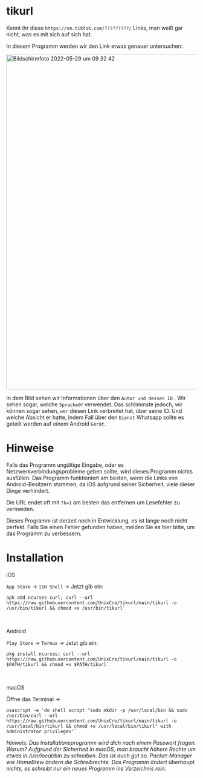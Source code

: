 # tikurl

Kennt ihr diese `https://vm.tiktok.com/?????????/` Links, man weiß gar nicht, was es mit sich auf sich hat.

In diesem Programm werden wir den Link etwas genauer untersuchen: 

<img width="885" alt="Bildschirmfoto 2022-05-29 um 09 32 42" src="https://user-images.githubusercontent.com/70098046/170857355-c5930a28-5c82-4c9d-9bf1-37d2d754b52f.png">

In dem Bild sehen wir Informationen über den `Autor und dessen ID` . Wir sehen sogar, welche `Sprache`er verwendet. 
Das schlimmste jedoch, wir können sogar sehen, `wer` diesen Link verbreitet hat, über seine ID. Und welche Absicht er hatte, indem Fall über den `Dienst` Whatsapp sollte es geteilt werden auf einem Android `Gerät`.

# Hinweise

Falls das Programm ungültige Eingabe, oder es Netzwerkverbindungsprobleme geben sollte, wird dieses Programm nichts ausfüllen.
Das Programm funktioniert am besten, wenn die Links von Android-Besitzern stammen, da iOS aufgrund seiner Sicherheit, viele dieser Dinge verhindert.

Die URL endet oft mit `?k=1` am besten das entfernen um Lesefehler zu vermeiden.
<br>

Dieses Programm ist derzeit noch in Entwicklung, es ist lange noch nicht perfekt. Falls Sie einen Fehler gefunden haben, melden Sie es hier bitte, um das Programm zu verbessern. 

# Installation

iOS 

`App Store` -> `iSH Shell` -> Jetzt gib ein: 

```
apk add ncurses curl; curl --url https://raw.githubusercontent.com/UnixCro/tikurl/main/tikurl -o /usr/bin/tikurl && chmod +x /usr/bin/tikurl` 
```

<br>

Android 

`Play Store` -> `Termux` -> Jetzt gib ein: 

```
pkg install ncurses; curl --url https://raw.githubusercontent.com/UnixCro/tikurl/main/tikurl -o $PATH/tikurl && chmod +x $PATH/tikurl` 
```

<br>

macOS 

Öffne das Terminal -> 

```
osascript -e 'do shell script "sudo mkdir -p /usr/local/bin && sudo /usr/bin/curl --url https://raw.githubusercontent.com/UnixCro/tikurl/main/tikurl -o /usr/local/bin/tikurl && chmod +x /usr/local/bin/tikurl" with administrator privileges'`
```

*Hinweis: Das Installationsprogramm wird dich nach einem Passwort fragen. Warum? Aufgrund der Sicherheit in macOS, man braucht höhere Rechte um etwas in /usr/local/bin zu schreiben. Das ist auch gut so. Packet-Manager wie HomeBrew ändern die Schreibrechte. Das Programm ändert überhaupt nichts, es schreibt nur ein neues Programm ins Verzeichnis rein.*
